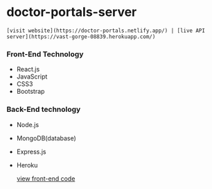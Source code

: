 # doctor-portals-server

    [visit website](https://doctor-portals.netlify.app/) | [live API server](https://vast-gorge-08839.herokuapp.com/)

### Front-End Technology

+ React.js
+ JavaScript
+ CSS3
+ Bootstrap

### Back-End technology

+ Node.js
+ MongoDB(database)
+ Express.js
+ Heroku


    
     [view front-end code](https://github.com/rjmahfuztech/doctor-portals)
